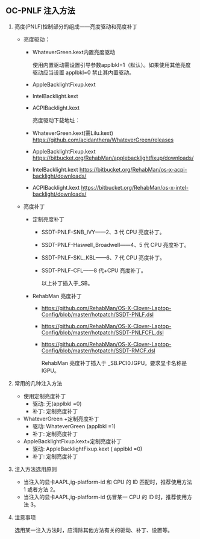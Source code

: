 ## OC-PNLF 注入方法

1. 亮度(PNLF)控制部分的组成——亮度驱动和亮度补丁

   - 亮度驱动：

     - WhateverGreen.kext内置亮度驱动

       使用内置驱动需设置引导参数applbkl=1（默认）。如果使用其他亮度驱动应当设置 applbkl=0 禁止其内置驱动。

     - AppleBacklightFixup.kext

     - IntelBacklight.kext

     - ACPIBacklight.kext

       亮度驱动下载地址：

     - WhateverGreen.kext(需Lilu.kext)
    https://github.com/acidanthera/WhateverGreen/releases
   
     - AppleBacklightFixup.kext
    https://bitbucket.org/RehabMan/applebacklightfixup/downloads/
   
     - IntelBacklight.kext
    https://bitbucket.org/RehabMan/os-x-acpi-backlight/downloads/
   
     - ACPIBacklight.kext
    https://bitbucket.org/RehabMan/os-x-intel-backlight/downloads/
   
   - 亮度补丁

     - 定制亮度补丁

       - SSDT-PNLF-SNB_IVY——2、3 代 CPU 亮度补丁。

       - SSDT-PNLF-Haswell_Broadwell——4、5 代 CPU 亮度补丁。

       -  SSDT-PNLF-SKL_KBL——6、7 代 CPU 亮度补丁。

       - SSDT-PNLF-CFL——8 代+CPU 亮度补丁。

         以上补丁插入于_SB。

     - RehabMan 亮度补丁

       - https://github.com/RehabMan/OS-X-Clover-Laptop-Config/blob/master/hotpatch/SSDT-PNLF.dsl

       - https://github.com/RehabMan/OS-X-Clover-Laptop-Config/blob/master/hotpatch/SSDT-PNLFCFL.dsl

       - https://github.com/RehabMan/OS-X-Clover-Laptop-Config/blob/master/hotpatch/SSDT-RMCF.dsl

         RehabMan 亮度补丁插入于 _SB.PCI0.IGPU。要求显卡名称是 IGPU。

2. 常用的几种注入方法

   - 使用定制亮度补丁
     - 驱动: 无(applbkl =0)
     - 补丁: 定制亮度补丁
   - WhateverGreen +定制亮度补丁
     - 驱动: WhateverGreen (applbkl =1)
     - 补丁: 定制亮度补丁
   - AppleBacklightFixup.kext+定制亮度补丁
     - 驱动: AppleBacklightFixup.kext ( applbkl =0)
     - 补丁: 定制亮度补丁

3. 注入方法选用原则

   - 当注入的显卡AAPL,ig-platform-id 和 CPU 的 ID 匹配时，推荐使用方法 1 或者方法 2。
   - 当注入的显卡AAPL,ig-platform-id 仿冒某一 CPU 的 ID 时，推荐使用方法 3。

4. 注意事项

   选用某一注入方法时，应清除其他方法有关的驱动、补丁、设置等。